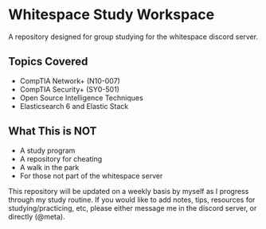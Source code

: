 # Whitespace Study Workspace
A repository designed for group studying for the whitespace discord server.

## Topics Covered
- CompTIA Network+ (N10-007)
- CompTIA Security+ (SY0-501)
- Open Source Intelligence Techniques
- Elasticsearch 6 and Elastic Stack

## What This is NOT
- A study program
- A repository for cheating
- A walk in the park
- For those not part of the whitespace server

This repository will be updated on a weekly basis by myself as I progress through my study routine. If you would like to add notes, tips, resources for studying/practicing, etc, please either message me in the discord server, or directly (@meta).
